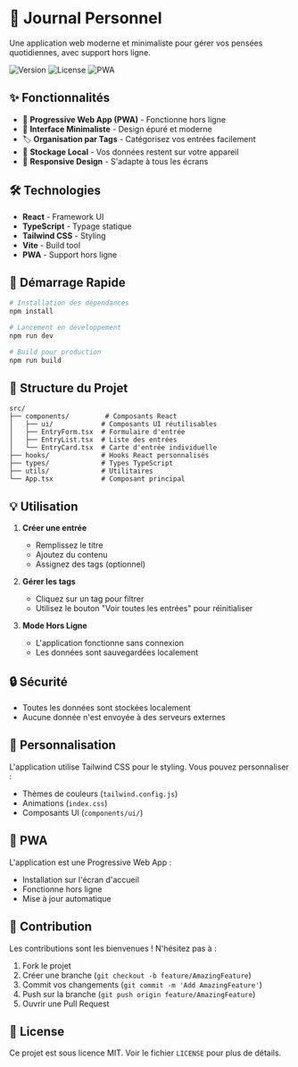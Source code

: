 # 📝 Journal Personnel

Une application web moderne et minimaliste pour gérer vos pensées quotidiennes, avec support hors ligne.

![Version](https://img.shields.io/badge/version-1.0.0-blue.svg)
![License](https://img.shields.io/badge/license-MIT-green.svg)
![PWA](https://img.shields.io/badge/PWA-ready-brightgreen.svg)

## ✨ Fonctionnalités

- 📱 **Progressive Web App (PWA)** - Fonctionne hors ligne
- 🎨 **Interface Minimaliste** - Design épuré et moderne
- 🏷️ **Organisation par Tags** - Catégorisez vos entrées facilement
- 💾 **Stockage Local** - Vos données restent sur votre appareil
- 📱 **Responsive Design** - S'adapte à tous les écrans

## 🛠️ Technologies

- **React** - Framework UI
- **TypeScript** - Typage statique
- **Tailwind CSS** - Styling
- **Vite** - Build tool
- **PWA** - Support hors ligne

## 🚀 Démarrage Rapide

```bash
# Installation des dépendances
npm install

# Lancement en développement
npm run dev

# Build pour production
npm run build
```

## 📖 Structure du Projet

```
src/
├── components/         # Composants React
│   ├── ui/            # Composants UI réutilisables
│   ├── EntryForm.tsx  # Formulaire d'entrée
│   ├── EntryList.tsx  # Liste des entrées
│   └── EntryCard.tsx  # Carte d'entrée individuelle
├── hooks/             # Hooks React personnalisés
├── types/             # Types TypeScript
├── utils/             # Utilitaires
└── App.tsx            # Composant principal
```

## 💡 Utilisation

1. **Créer une entrée**
   - Remplissez le titre
   - Ajoutez du contenu
   - Assignez des tags (optionnel)

2. **Gérer les tags**
   - Cliquez sur un tag pour filtrer
   - Utilisez le bouton "Voir toutes les entrées" pour réinitialiser

3. **Mode Hors Ligne**
   - L'application fonctionne sans connexion
   - Les données sont sauvegardées localement

## 🔒 Sécurité

- Toutes les données sont stockées localement
- Aucune donnée n'est envoyée à des serveurs externes

## 🎨 Personnalisation

L'application utilise Tailwind CSS pour le styling. Vous pouvez personnaliser :

- Thèmes de couleurs (`tailwind.config.js`)
- Animations (`index.css`)
- Composants UI (`components/ui/`)

## 📱 PWA

L'application est une Progressive Web App :

- Installation sur l'écran d'accueil
- Fonctionne hors ligne
- Mise à jour automatique

## 🤝 Contribution

Les contributions sont les bienvenues ! N'hésitez pas à :

1. Fork le projet
2. Créer une branche (`git checkout -b feature/AmazingFeature`)
3. Commit vos changements (`git commit -m 'Add AmazingFeature'`)
4. Push sur la branche (`git push origin feature/AmazingFeature`)
5. Ouvrir une Pull Request

## 📄 License

Ce projet est sous licence MIT. Voir le fichier `LICENSE` pour plus de détails.

